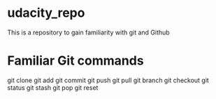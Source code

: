 # udacity_repo
This is a repository to gain familiarity with git and Github

# Familiar Git commands
git clone
git add
git commit
git push
git pull
git branch
git checkout
git status
git stash
git pop
git reset

